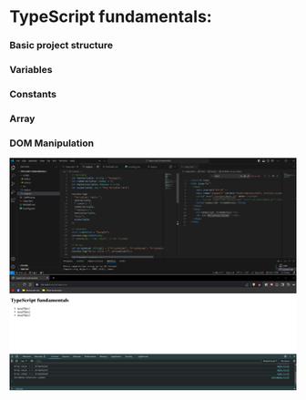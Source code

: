 # TypeScript fundamentals:
### Basic project structure
### Variables
### Constants
### Array
### DOM Manipulation


![1_MAIN](./1_MAIN.png)